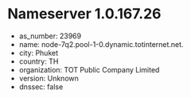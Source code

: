 # Nameserver 1.0.167.26

* as_number: 23969
* name: node-7q2.pool-1-0.dynamic.totinternet.net.
* city: Phuket
* country: TH
* organization: TOT Public Company Limited
* version: Unknown
* dnssec: false
